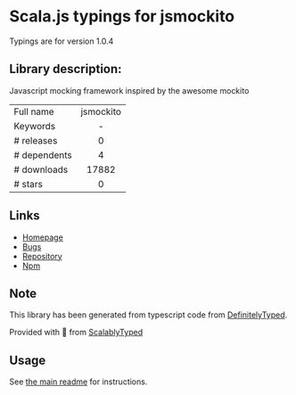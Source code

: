 
# Scala.js typings for jsmockito

Typings are for version 1.0.4

## Library description:
Javascript mocking framework inspired by the awesome mockito

|                    |                 |
| ------------------ | :-------------: |
| Full name          | jsmockito |
| Keywords           | - |
| # releases         | 0 |
| # dependents       | 4 |
| # downloads        | 17882 |
| # stars            | 0 |

## Links
- [Homepage](https://github.com/chrisleishman/jsmockito)
- [Bugs](https://github.com/chrisleishman/jsmockito/issues)
- [Repository](https://github.com/chrisleishman/jsmockito)
- [Npm](https://www.npmjs.com/package/jsmockito)
    


## Note
This library has been generated from typescript code from [DefinitelyTyped](https://definitelytyped.org).

Provided with :purple_heart: from [ScalablyTyped](https://github.com/oyvindberg/ScalablyTyped)

## Usage
See [the main readme](../../readme.md) for instructions.


